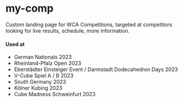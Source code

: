 # my-comp
Custom landing page for WCA Competitions, targeted at competitors looking for live results, schedule, more information.

#### Used at
- German Nationals 2023
- Rheinland-Pfalz Open 2023
- Eberstädter Einsteiger Event / Darmstadt Dodecahedron Days 2023
- V-Cube Spiel A / B 2023
- South Germany 2023
- Kölner Kubing 2023
- Cube Madness Schweinfurt 2023
